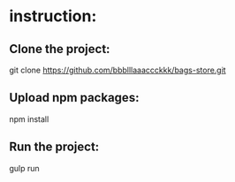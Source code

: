 # instruction:

## Clone the project:

git clone https://github.com/bbblllaaaccckkk/bags-store.git

## Upload npm packages:

npm install

## Run the project:

gulp run